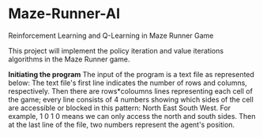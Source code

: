 # Maze-Runner-AI
Reinforcement Learning and Q-Learning in Maze Runner Game


This project will implement the policy iteration and value iterations algorithms in the Maze Runner game.

**Initiating the program**
The input of the program is a text file as represented below:
The text file's first line indicates the number of rows and columns, respectively.
Then there are rows*coloumns lines representing each cell of the game; every line consists of 4 numbers showing which sides of the cell are accessible or blocked in this pattern: North East South West.
For example, 1 0 1 0 means we can only access the north and south sides.
Then at the last line of the file, two numbers represent the agent's position.

